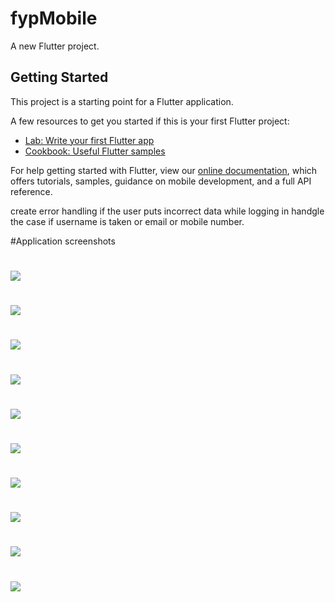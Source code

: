 # fypMobile

A new Flutter project.

## Getting Started

This project is a starting point for a Flutter application.

A few resources to get you started if this is your first Flutter project:

- [Lab: Write your first Flutter app](https://flutter.dev/docs/get-started/codelab)
- [Cookbook: Useful Flutter samples](https://flutter.dev/docs/cookbook)

For help getting started with Flutter, view our
[online documentation](https://flutter.dev/docs), which offers tutorials,
samples, guidance on mobile development, and a full API reference.


create error handling if the user puts incorrect data while logging in
handgle the case if username is taken or email or mobile number.

#Application screenshots
#
![](screenshots/SignInPage.jpeg)
#
![](screenshots/SignUpPage.jpg)
#
![](screenshots/ProfilePage.jpg)

#
![](screenshots/EditProfilePage.jpg)

#
![](screenshots/DriverPage.jpg)

#
![](screenshots/ClientPage.jpg)

#
![](screenshots/HistoryOfPostsAsAClient.jpeg)

#
![](screenshots/HistoryOfPostsPage.jpeg)

#
![](screenshots/ViewClientPostPage.jpg)
#
![](screenshots/ViewDriverPostPage.jpg)
